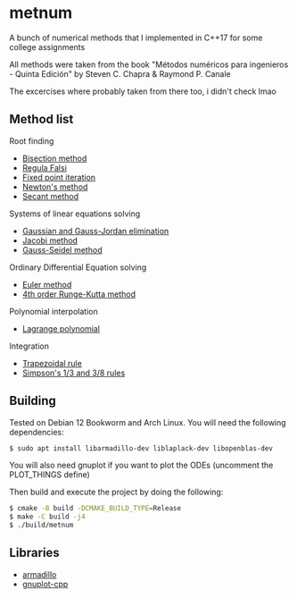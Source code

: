 # metnum
A bunch of numerical methods that I implemented in C++17 for some college assignments

All methods were taken from the book "Métodos numéricos para ingenieros - Quinta Edición" by
Steven C. Chapra & Raymond P. Canale

The excercises where probably taken from there too, i didn't check lmao

## Method list
Root finding
- [Bisection method](https://en.wikipedia.org/wiki/Bisection_method)
- [Regula Falsi](https://en.wikipedia.org/wiki/Regula_falsi)
- [Fixed point iteration](https://en.wikipedia.org/wiki/Fixed-point_iteration)
- [Newton's method](https://en.wikipedia.org/wiki/Newton's_method)
- [Secant method](https://en.wikipedia.org/wiki/Secant_method)

Systems of linear equations solving
- [Gaussian and Gauss-Jordan elimination](https://en.wikipedia.org/wiki/Gaussian_elimination)
- [Jacobi method](https://en.wikipedia.org/wiki/Jacobi_method)
- [Gauss-Seidel method](https://en.wikipedia.org/wiki/Gauss%E2%80%93Seidel_method)

Ordinary Differential Equation solving
- [Euler method](https://en.wikipedia.org/wiki/Euler_method)
- [4th order Runge-Kutta method](https://en.wikipedia.org/wiki/Runge%E2%80%93Kutta_methods)

Polynomial interpolation
- [Lagrange polynomial](https://en.wikipedia.org/wiki/Lagrange_polynomial)

Integration
- [Trapezoidal rule](https://en.wikipedia.org/wiki/Trapezoidal_rule)
- [Simpson's 1/3 and 3/8 rules](https://en.wikipedia.org/wiki/Simpson%27s_rule)

## Building
Tested on Debian 12 Bookworm and Arch Linux. You will need the following dependencies:

```sh
$ sudo apt install libarmadillo-dev liblaplack-dev libopenblas-dev
```
You will also need gnuplot if you want to plot the ODEs (uncomment the PLOT_THINGS define)

Then build and execute the project by doing the following:

```sh
$ cmake -B build -DCMAKE_BUILD_TYPE=Release
$ make -C build -j4
$ ./build/metnum
```

## Libraries
- [armadillo](https://arma.sourceforge.net/) 
- [gnuplot-cpp](https://github.com/martinruenz/gnuplot-cpp) 
